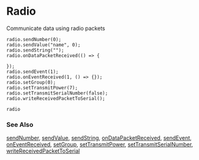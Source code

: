 # Radio

Communicate data using radio packets

```cards
radio.sendNumber(0);
radio.sendValue("name", 0);
radio.sendString("");
radio.onDataPacketReceived(() => {

});
radio.sendEvent(1);
radio.onEventReceived(1, () => {});
radio.setGroup(0);
radio.setTransmitPower(7);
radio.setTransmitSerialNumber(false);
radio.writeReceivedPacketToSerial();
```

```package
radio
```

### See Also

[sendNumber](/reference/radio/send-number),
[sendValue](/reference/radio/send-value),
[sendString](/reference/radio/send-string),
[onDataPacketReceived](/reference/radio/on-data-packet-received),
[sendEvent](/reference/radio/send-event),
[onEventReceived](/reference/radio/on-event-received),
[setGroup](/reference/radio/set-group),
[setTransmitPower](/reference/radio/set-transmit-power),
[setTransmitSerialNumber](/reference/radio/set-transmit-serial-number),
[writeReceivedPacketToSerial](/reference/radio/write-received-packet-to-serial)
